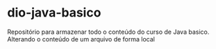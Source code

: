 # dio-java-basico
Repositório para armazenar todo o conteúdo do curso de Java basico.
Alterando o conteúdo de um arquivo de forma local